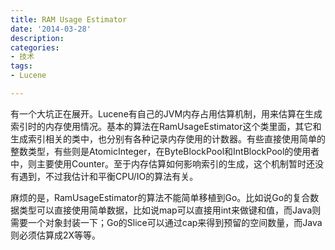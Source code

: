```yaml
---
title: RAM Usage Estimator
date: '2014-03-28'
description:
categories:
- 技术
tags:
- Lucene

---
```


有一个大坑正在展开。Lucene有自己的JVM内存占用估算机制，用来估算在生成索引时的内存使用情况。基本的算法在RamUsageEstimator这个类里面，其它和生成索引相关的类中，也分别有各种记录内存使用的计数器。有些直接使用简单的整数类型，有些则是AtomicInteger，在ByteBlockPool和IntBlockPool的使用者中，则主要使用Counter。至于内存估算如何影响索引的生成，这个机制暂时还没有遇到，不过我估计和平衡CPU/IO的算法有关。

麻烦的是，RamUsageEstimator的算法不能简单移植到Go。比如说Go的复合数据类型可以直接使用简单数据，比如说map可以直接用int来做键和值，而Java则需要一个对象封装一下；Go的Slice可以通过cap来得到预留的空间数量，而Java则必须估算成2X等等。
